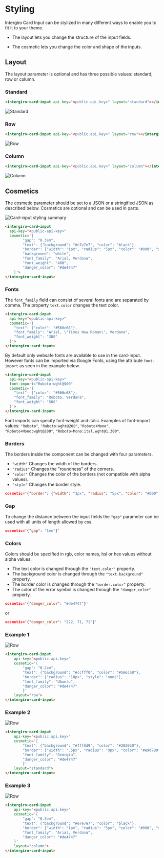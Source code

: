 # Styling
Intergiro Card Input can be stylized in many different ways to enable you to fit it to your theme.

- The layout lets you change the structure of the input fields.

- The cosmetic lets you change the color and shape of the inputs.

## Layout
The layout parameter is optional and has three possible values: standard, row or column.

### Standard 
```html
<intergiro-card-input api-key="<public.api.key>" layout="standard"></intergiro-card-input>
```
<img :src="$withBase('/assets/img/merchant/card-input/standard.png')" alt="Standard">

### Row

```html
<intergiro-card-input api-key="<public.api.key>" layout="row"></intergiro-card-input>
```
<img :src="$withBase('/assets/img/merchant/card-input/row.png')" alt="Row">

### Column

```html
<intergiro-card-input api-key="<public.api.key>" layout="column"></intergiro-card-input>
```

<img :src="$withBase('/assets/img/merchant/card-input/column.png')" alt="Column">

## Cosmetics
The cosmetic parameter should be set to a JSON or a stringified JSON as described below. Cosmetics are optional and can be used in parts.

<img :src="$withBase('/assets/img/merchant/card-input/card-input-cosmetic.png')" alt="Card-input styling summary">

``` html
<intergiro-card-input
  api-key="<public-api-key>"
  cosmetic='{ 
		"gap": "0.3em", 
		"text": {"background": "#e7e7e7", "color": "black"}, 
		"border": {"width": "1px", "radius": "5px", "color": "#000", "style": "solid"},
		"background": "white",
		"font_family": "Arial, Verdana",
		"font_weight": "400",
		"danger_color": "#de4747"
	}'>
</intergiro-card-input>
```
### Fonts
The `font_family` field can consist of several fonts and are separated by comma. The property `text.color` changes the text color.
``` html
<intergiro-card-input
  api-key="<public-api-key>"
  cosmetic='{ 
    "text": {"color": "#566c68"},
    "font_family": "Arial, \"Times New Roman\", Verdana",
    "font_weight": "300"
  }'>
</intergiro-card-input>
```
By default only websafe fonts are available to use in the card-input. 
However fonts can be imported via Google Fonts, using the attribute `font-import` as seen in the example below.
``` html
<intergiro-card-input
  api-key="<public-api-key>"
  font-import="Roboto:wght@500"
  cosmetic='{ 
    "text": {"color": "#566c68"},
    "font_family": "Roboto, Verdana",
    "font_weight": "500"
  }'>
</intergiro-card-input>
```
Font imports can specify font-weight and italic. Examples of font-import values: `"Roboto"`, `"Roboto:wght@200"`, `"Roboto+Mono"`, `"Roboto+Mono:wght@200"`, `"Roboto+Mono:ital,wght@1,300"`.

### Borders
The borders inside the component can be changed with four parameters.
- `"width"` Changes the witdh of the borders.
- `"radius"` Changes the "roundness" of the corners.
- `"color"` Changes the color of the borders (not compatible with alpha values). 
- `"style"` Changes the border style.

``` JSON
cosmetic='{"border": {"width": "1px", "radius": "5px", "color": "#000", "style": "solid"}}'
```
### Gap
To change the distance between the input fields the `"gap"` parameter can be used with all units of length allowed by css.

```JSON
cosmetic='{"gap": "1em"}'
```

### Colors
Colors should be specified in rgb, color names, hsl or hex values without alpha values.

- The text color is changed through the `"text.color"` property.
- The background color is changed through the `"text.background"` property.
- The border color is changed through the `"border.color"` property.
- The color of the error symbol is changed through the `"danger_color"` property.

 ``` JSON
cosmetic='{"danger_color": "#de4747"}'
```
or 
 ``` JSON
cosmetic='{"danger_color": "222, 71, 71"}'
```

### Example 1
<img :src="$withBase('/assets/img/merchant/card-input/greenExample.png')" alt="Row">

``` html
<intergiro-card-input
    api-key="<public.api.key>"
    cosmetic='{ 
		"gap": "0.2em", 
		"text": {"background": "#ccfff0", "color": "#566c68"}, 
		"border": {"radius": "10px", "style": "none"},
		"font_family": "Ubuntu",
		"danger_color": "#de4747"
	    }' 
    layout="row">
</intergiro-card-input>
```
### Example 2
<img :src="$withBase('/assets/img/merchant/card-input/yellowExample.png')" alt="Row">

```html 
<intergiro-card-input 
    api-key="<public.api.key>"
	cosmetic='{
	    "text": {"background": "#fff8d9", "color": "#202020"}, 
	    "border": {"width": ".5px", "radius": "0px", "color": "#e9d789", "style": "solid"},
	    "font_family": "Georgia",
	    "danger_color": "#de4747"
	    }' 
	layout="standard">
</intergiro-card-input>
``` 
### Example 3

<img :src="$withBase('/assets/img/merchant/card-input/greyExample.png')" alt="Row">

```html
<intergiro-card-input
    api-key="<public.api.key>"
    cosmetic='{ 
        "gap": "0.3em", 
        "text": {"background": "#e7e7e7", "color": "black"}, 
        "border": {"width": "1px", "radius": "5px", "color": "#000", "style": "solid"},
        "font_family": "Arial, Verdana",
        "danger_color": "#de4747"
    }' 
    layout="column">
</intergiro-card-input>
```
